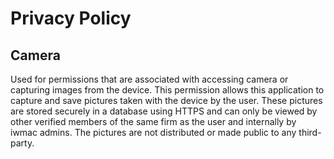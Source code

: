 # Privacy Policy

## Camera
Used for permissions that are associated with accessing camera or capturing images from the device.
This permission allows this application to capture and save pictures taken with the device by the user. These pictures are stored securely in a database using HTTPS and can only be viewed by other verified members of the same firm as the user and internally by iwmac admins. The pictures are not distributed or made public to any third-party.

